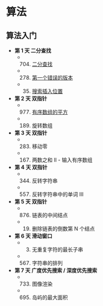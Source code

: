 #  算法

## 算法入门

- **第 1 天 二分查找**
	- 704. [二分查找](questions/normal-0704-binary-search.md)
	- 278. [第一个错误的版本](questions/normal-0278-first-bad-version.md)
	- 35. [搜索插入位置](questions/normal-0035-search-insert-position.md)
- **第 2 天 双指针**
	- 977. [有序数组的平方](questions/normal-0977-squares-of-a-sorted-array.md)
	- 189. 旋转数组
- **第 3 天 双指针**
	- 283. 移动零
	- 167. 两数之和 II - 输入有序数组
- **第 4 天 双指针**
	- 344. 反转字符串
	- 557. 反转字符串中的单词 III
- **第 5 天 双指针**
	- 876. 链表的中间结点
	- 19. 删除链表的倒数第 N 个结点
- **第 6 天 滑动窗口**
	- 3. 无重复字符的最长子串
	- 567. 字符串的排列
- **第 7 天 广度优先搜索 / 深度优先搜索**
	- 733. 图像渲染
	- 695. 岛屿的最大面积